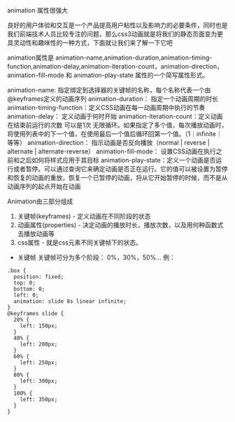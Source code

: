 animation 属性很强大

良好的用户体验和交互是一个产品提高用户粘性以及影响力的必要条件，同时也是我们前端技术人员比较专注的问题，那么css3动画就是将我们的静态页面变为更具灵动性和趣味性的一种方式，下面就让我们来了解一下它吧

animation属性是 animation-name,animation-duration,animation-timing-function,animation-delay,animation-iteration-count，animation-direction，animation-fill-mode 和 animation-play-state 属性的一个简写属性形式。


animation-name: 指定绑定到选择器的关键帧的名称，每个名称代表一个由@keyframes定义的动画序列
animation-duration： 指定一个动画周期的时长
animation-timing-function：定义CSS动画在每一动画周期中执行的节奏
animation-delay： 定义动画于何时开始
animation-iteration-count：定义动画在结束前运行的次数 可以是1次 无限循环。如果指定了多个值，每次播放动画时，将使用列表中的下一个值，在使用最后一个值后循环回第一个值。（1｜infinite｜等等）
animation-direction： 指示动画是否反向播放（normal | reverse | alternate | alternate-reverse）
animation-fill-mode： 设置CSS动画在执行之前和之后如何将样式应用于其目标
animation-play-state：定义一个动画是否运行或者暂停。可以通过查询它来确定动画是否正在运行。它的值可以被设置为暂停和恢复的动画的重放，恢复一个已暂停的动画，将从它开始暂停的时候，而不是从动画序列的起点开始在动画

Animation由三部分组成
1. 关键帧(keyframes) - 定义动画在不同阶段的状态
2. 动画属性(properties) - 决定动画的播放时长，播放次数，以及用何种函数式去播放动画等
3. css属性 - 就是css元素不同关键帧下的状态。

+ 关键帧
关键帧可分为多个阶段： 0%，30%，50%...
例：
```
.box {
  position: fixed;
  top: 0;
  bottom: 0;
  left: 0;
  animation: slide 8s linear infinite;
}
@keyframes slide {
  20% {
    left: 150px;
  }
  40% {
    left: 200px;
  }
  60% {
    left: 250px;
  }
  80% {
    left: 300px;
  }
  100% {  
    left: 350px;
  }
}
```

